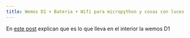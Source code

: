 ```yaml
---
title: Wemos D1 + Bateria + Wifi para micropython y cosas con luces
---
```


En [este post](https://www.codrey.com/arduino-projects/wemos-d1-mini-an-introduction/) explican que es lo que lleva en el interior la wemos D1 